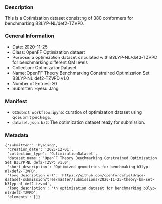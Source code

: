 ### Description

This is a Optimization dataset consisting of 380 conformers for benchmarking B3LYP-NL/def2-TZVPD.


### General Information 

- Date: 2020-11-25
- Class: OpenFF Optimization dataset
- Purpose: a optimization dataset calculated with B3LYP-NL/def2-TZVPD for benchmarking different QM levels 
- Collection: OptimizationDataset
- Name: OpenFF Theory Benchmarking Constrained Optimization Set B3LYP-NL def2-TZVPD v1.0
- Number of Entries: 30
- Submitter: Hyesu Jang
 

### Manifest

- `QCSubmit workflow.ipynb`: curation of optimization dataset using qcsubmit package.
- `dataset.json.bz2`: The optimization dataset ready for submission.


### Metadata

```
{'submitter': 'hyejang',
 'creation_date': '2020-12-01',
 'collection_type': 'OptimizationDataset',
 'dataset_name': 'OpenFF Theory Benchmarking Constrained Optimization Set B3LYP-NL def2-TZVPD v1.0',
 'short_description': 'Optimized geometries for benchmaking b3lyp-nl/def2-TZVPD',
 'long_description_url': 'https://github.com/openforcefield/qca-dataset-submission/tree/master/submissions/2020-11-25-theory-bm-set-b3lyp-nl-def2-tzvpd',
 'long_description': 'An optimization dataset for benchmarking b3lyp-nl/def2-TZVPD',
 'elements': []}
```
